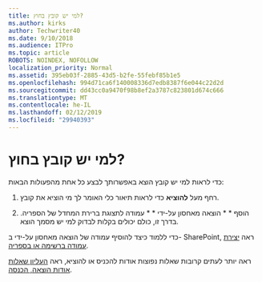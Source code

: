 ```yaml
---
title: למי יש קובץ בחוץ?
ms.author: kirks
author: Techwriter40
ms.date: 9/10/2018
ms.audience: ITPro
ms.topic: article
ROBOTS: NOINDEX, NOFOLLOW
localization_priority: Normal
ms.assetid: 395eb03f-2885-43d5-b2fe-55febf85b1e5
ms.openlocfilehash: 994d71ca6f140008336d7edb8387f6e044c22d2d
ms.sourcegitcommit: dd43cc0a9470f98b8ef2a3787c823801d674c666
ms.translationtype: MT
ms.contentlocale: he-IL
ms.lasthandoff: 02/12/2019
ms.locfileid: "29940393"
---
```

# <a name="who-has-a-file-checked-out"></a>למי יש קובץ בחוץ?

כדי לראות למי יש קובץ הוצא באפשרותך לבצע כל אחת מהפעולות הבאות:
  
1. רחף מעל **להוציא** כדי לראות תיאור כלי האומר לך מי הוציא את קובץ. 
    
2. הוסף * * הוצאה מאחסון על-ידי * * עמודה לתצוגת ברירת המחדל של הספריה. בדרך זו, כולם יכולים בקלות לבדוק למי יש מסמך הוצא. 
    
כדי ללמוד כיצד להוסיף עמודה של הוצאה מאחסון על-ידי ב- SharePoint, ראה [יצירת עמודה ברשימה או בספריה](https://go.microsoft.com/fwlink/?linkid=2019591). 
  
ראה יותר לעתים קרובות שאלות נפוצות אודות להכניס או להוציא, ראה [העליון שאלות אודות הוצאה, הכנסה](https://go.microsoft.com/fwlink/?linkid=2018786).
  

